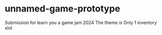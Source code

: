 # unnamed-game-prototype
Submission for learn you a game jam 2024
The theme is Only 1 inventory slot
